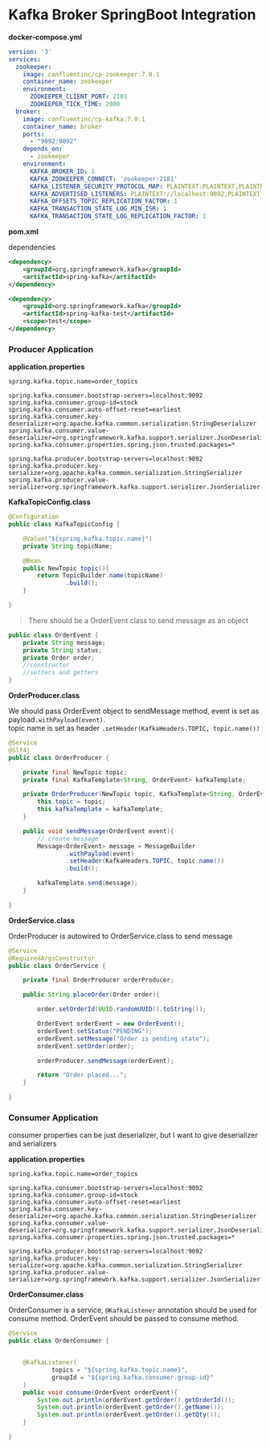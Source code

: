 # Kafka Broker SpringBoot Integration

**docker-compose.yml** <br>

```yml
version: '3'
services:
  zookeeper:
    image: confluentinc/cp-zookeeper:7.0.1
    container_name: zookeeper
    environment:
      ZOOKEEPER_CLIENT_PORT: 2181
      ZOOKEEPER_TICK_TIME: 2000
  broker:
    image: confluentinc/cp-kafka:7.0.1
    container_name: broker
    ports:
      - "9092:9092"
    depends_on:
      - zookeeper
    environment:
      KAFKA_BROKER_ID: 1
      KAFKA_ZOOKEEPER_CONNECT: 'zookeeper:2181'
      KAFKA_LISTENER_SECURITY_PROTOCOL_MAP: PLAINTEXT:PLAINTEXT,PLAINTEXT_INTERNAL:PLAINTEXT
      KAFKA_ADVERTISED_LISTENERS: PLAINTEXT://localhost:9092,PLAINTEXT_INTERNAL://broker:29092
      KAFKA_OFFSETS_TOPIC_REPLICATION_FACTOR: 1
      KAFKA_TRANSACTION_STATE_LOG_MIN_ISR: 1
      KAFKA_TRANSACTION_STATE_LOG_REPLICATION_FACTOR: 1
```

**pom.xml**<br>

dependencies

```xml
<dependency>
    <groupId>org.springframework.kafka</groupId>
    <artifactId>spring-kafka</artifactId>
</dependency>

<dependency>
    <groupId>org.springframework.kafka</groupId>
    <artifactId>spring-kafka-test</artifactId>
    <scope>test</scope>
</dependency>
```

### Producer Application

**application.properties**

```properties
spring.kafka.topic.name=order_topics

spring.kafka.consumer.bootstrap-servers=localhost:9092
spring.kafka.consumer.group-id=stock
spring.kafka.consumer.auto-offset-reset=earliest
spring.kafka.consumer.key-deserializer=org.apache.kafka.common.serialization.StringDeserializer
spring.kafka.consumer.value-deserializer=org.springframework.kafka.support.serializer.JsonDeserializer
spring.kafka.consumer.properties.spring.json.trusted.packages=*

spring.kafka.producer.bootstrap-servers=localhost:9092
spring.kafka.producer.key-serializer=org.apache.kafka.common.serialization.StringSerializer
spring.kafka.producer.value-serializer=org.springframework.kafka.support.serializer.JsonSerializer

```

**KafkaTopicConfig.class**

```java
@Configuration
public class KafkaTopicConfig {

    @Value("${spring.kafka.topic.name}")
    private String topicName;

    @Bean
    public NewTopic topic(){
        return TopicBuilder.name(topicName)
                .build();
    }

}
```

> There should be a OrderEvent class to send message as an object


```java
public class OrderEvent {
    private String message;
    private String status;
    private Order order;
    //constructor
    //setters and getters
}
```

**OrderProducer.class** <br>

We should pass OrderEvent object to sendMessage method, event is set as payload`.withPayload(event)`.<br>
topic name is set as header `.setHeader(KafkaHeaders.TOPIC, topic.name())` 

```java
@Service
@Slf4j
public class OrderProducer {

    private final NewTopic topic;
    private final KafkaTemplate<String, OrderEvent> kafkaTemplate;

    private OrderProducer(NewTopic topic, KafkaTemplate<String, OrderEvent> kafkaTemplate){
        this.topic = topic;
        this.kafkaTemplate = kafkaTemplate;
    }

    public void sendMessage(OrderEvent event){
        // create message
        Message<OrderEvent> message = MessageBuilder
                .withPayload(event)
                .setHeader(KafkaHeaders.TOPIC, topic.name())
                .build();

        kafkaTemplate.send(message);
    }

}
```

**OrderService.class** <br>

OrderProducer is autowired to OrderService.class to send message


```java
@Service
@RequiredArgsConstructor
public class OrderService {

    private final OrderProducer orderProducer;

    public String placeOrder(Order order){

        order.setOrderId(UUID.randomUUID().toString());

        OrderEvent orderEvent = new OrderEvent();
        orderEvent.setStatus("PENDING");
        orderEvent.setMessage("Order is pending state");
        orderEvent.setOrder(order);

        orderProducer.sendMessage(orderEvent);

        return "Order placed...";
    }

}
```

### Consumer Application

consumer properties can be just deserializer, but I want to give deserializer and serializers
 
**application.properties**

```properties
spring.kafka.topic.name=order_topics

spring.kafka.consumer.bootstrap-servers=localhost:9092
spring.kafka.consumer.group-id=stock
spring.kafka.consumer.auto-offset-reset=earliest
spring.kafka.consumer.key-deserializer=org.apache.kafka.common.serialization.StringDeserializer
spring.kafka.consumer.value-deserializer=org.springframework.kafka.support.serializer.JsonDeserializer
spring.kafka.consumer.properties.spring.json.trusted.packages=*

spring.kafka.producer.bootstrap-servers=localhost:9092
spring.kafka.producer.key-serializer=org.apache.kafka.common.serialization.StringSerializer
spring.kafka.producer.value-serializer=org.springframework.kafka.support.serializer.JsonSerializer

```

**OrderConsumer.class**

OrderConsumer is a service, `@KafkaListener` annotation should be used for consume method. OrderEvent should be passed to consume method.

```java
@Service
public class OrderConsumer {


    @KafkaListener(
            topics = "${spring.kafka.topic.name}",
            groupId = "${spring.kafka.consumer.group-id}"
    )
    public void consume(OrderEvent orderEvent){
        System.out.println(orderEvent.getOrder().getOrderId());
        System.out.println(orderEvent.getOrder().getName());
        System.out.println(orderEvent.getOrder().getQty());
    }

}
```


